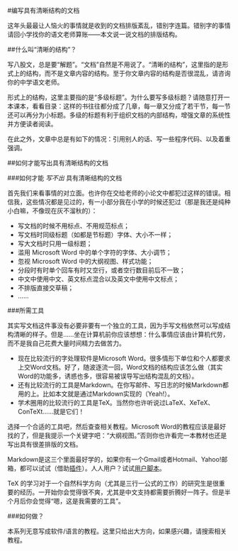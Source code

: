 #编写具有清晰结构的文档

这年头最最让人恼火的事情就是收到的文档排版紊乱，错别字连篇。错别字的事情请回小学找你的语文老师算账——本文说一说文档的排版结构。

##什么叫“清晰的结构”？

写八股文，总是要“解题”。“文档”自然是不用说了。“清晰的结构”，这里指的是形式上的结构，而不是文章内容的结构。至于你文章内容的结构是否很混乱，请咨询你的中学语文老师。

形式上的结构，这里主要指的是“多级标题”。为什么要写多级标题？请随意打开一本课本，看看目录：这样的书往往都分成了几章，每一章又分成了若干节，每一节还可以再分为小标题。多级的标题有利于组织文档的内部结构，增强文章的系统性并方便读者阅读。

在此之外，文章中总是有如下的情况：引用别人的话、写一些程序代码、以及着重强调。

##如何才能写出具有清晰结构的文档

###如何才能 *写不出* 具有清晰结构的文档

首先我们来看事情的对立面。也许你在交给老师的小论文中都犯过这样的错误。相信我，这些情况都是见过的，有一小部分我在小学的时候还犯过（那是我还是纯种小白嘛，不像现在灰不溜秋的）：

- 写文档的时候不用标点、不用规范标点；
- 写文档时同级标题（如都是节标题）字体、大小不一样；
- 写大文档时只用一级标题；
- 滥用 Microsoft Word 中的单个字符的字体、大小调节；
- 忽视 Microsoft Word 中的大纲视图、样式功能；
- 分段时有时单个回车有时又空行，或者空行数目前后不一致；
- 中文中使用中文、英文标点混合以及英文中使用中文标点；
- 不排版直接交草稿；
- ……

###所需工具

其实写文档这件事没有必要非要有一个独立的工具，因为手写文档依然可以写成结构清晰的样子。但是……坐在计算机前你应该想想：什么事情应该由计算机代劳，而不是我自己花费大量时间精力去做苦力。

- 现在比较流行的字处理软件是Microsoft Word。很多情形下单位和个人都要求上交Word文档。好了，随波逐流一回，Word文档的结构应该怎么做（其实Word的功能多，诱惑也多，很容易被误导写出结构混乱的文档）。
- 还有比较流行的工具是Markdown。在你写邮件、写日志的时候Markdown都用的上。比如本文就是通过Markdown实现的（Yeah!）。
- 学术圈用的比较流行的工具是TeX。当然你也许听说过LaTeX、XeTeX、ConTeXt……就是它们！

选择一个合适的工具吧，然后查查相关教程。Microsoft Word的教程应该是最好找的了，但是我提示一个关键字吧：“大纲视图。”否则你也许看完一本教材也还是写出具有很差排版的文档。

Markdown是这三个里面最好学的，如果你有一个Gmail或者Hotmail、Yahoo!邮箱，都可以试试（借助[插件](https://github.com/adam-p/markdown-here)）。人人用户？试试[用户脚本](https://github.com/smilekzs/renren-markdown/blob/master/renren.md)。

TeX 的学习对于一个自然科学方向（尤其是三行一公式的工作）的研究生是很重要的经历。一开始你会觉得很不爽，尤其是中文支持都需要折腾好一阵子。但是半个月后你会觉得“嗯，这是我需要的工具”。

###如何做？

本系列无意写成软件/语言的教程。这里只给出大方向，如果感兴趣，请搜索相关教程。











